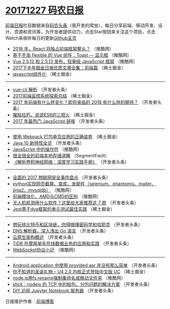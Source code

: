 # [20171227 码农日报](http://hao.caibaojian.com/date/2017/12/27)

[前端日报](http://caibaojian.com/c/news)栏目数据来自[码农头条](http://hao.caibaojian.com/)（我开发的爬虫），每日分享前端、移动开发、设计、资源和资讯等，为开发者提供动力，点击Star按钮来关注这个项目，点击Watch来收听每日的更新[Github主页](https://github.com/kujian/frontendDaily)
* [2018 年，React 将独占前端框架鳌头？](http://hao.caibaojian.com/60867.html) （推酷网）
* [基于手淘 flexible 的 Vue 组件：Toast &#8212; 显示框](http://hao.caibaojian.com/60866.html) （推酷网）
* [Vue 2.5.12 和 2.5.13 发布，轻量级 JavaScript 框架](http://hao.caibaojian.com/60868.html) （推酷网）
* [2017下半年掘金日报优质文章合集：前端篇](http://hao.caibaojian.com/60874.html) （稀土掘金）
* [javascript组件化](http://hao.caibaojian.com/60883.html) （稀土掘金）

***
* [vue-cli 解析](http://hao.caibaojian.com/60798.html) （开发者头条）
* [2017前端监控系统探索总结](http://hao.caibaojian.com/60873.html) （稀土掘金）
* [2017 年前端有什么样变化？即将来临的 2018 有什么样的期待？](http://hao.caibaojian.com/60800.html) （开发者头条）
* [摧枯拉朽，说说ES6的三把火](http://hao.caibaojian.com/60876.html) （稀土掘金）
* [2017 年最热门 JavaScript 链接](http://hao.caibaojian.com/60802.html) （开发者头条）

***
* [使用 Webpack 打包单页应用的正确姿势](http://hao.caibaojian.com/60882.html) （稀土掘金）
* [Java 10 新特性全览](http://hao.caibaojian.com/60790.html) （开发者头条）
* [JavaScript 中的操作符](http://hao.caibaojian.com/60862.html) （推酷网）
* [很全很全的前端本地存储讲解](http://hao.caibaojian.com/60833.html) （SegmentFault）
* [《解析卷积神经网络：深度学习实践手册》](http://hao.caibaojian.com/60805.html) （开发者头条）

***
* [全面的 2017 物联网安全事件盘点](http://hao.caibaojian.com/60795.html) （开发者头条）
* [python实现网页截屏、查库、发邮件（selenium、phantomjs、mailer、jinja2、mysqldb）](http://hao.caibaojian.com/60858.html) （推酷网）
* [前端模块化，AMD与CMD的区别](http://hao.caibaojian.com/60860.html) （推酷网）
* [无人机航测用什么软件？这里给大家推荐这 7 款](http://hao.caibaojian.com/60801.html) （开发者头条）
* [Jest基于dva框架的单元测试最佳实践](http://hao.caibaojian.com/60877.html) （稀土掘金）

***
* [想玩转比特币和区块链，你得搞懂密码学和哈耶克](http://hao.caibaojian.com/60792.html) （开发者头条）
* [DNS 解析器，深入浅出 Go 语言](http://hao.caibaojian.com/60793.html) （开发者头条）
* [云原生架构概述](http://hao.caibaojian.com/60804.html) （开发者头条）
* [TiDB 在摩拜单车在线数据业务的应用和实践](http://hao.caibaojian.com/60794.html) （开发者头条）
* [WebSocket协议小记](http://hao.caibaojian.com/60856.html) （推酷网）

***
* [Android application 中使用 provided aar 并没有那么简单](http://hao.caibaojian.com/60806.html) （开发者头条）
* [你不知道的圣诞礼物 &#8211; U4 2.0 内核正式登陆中文版 UC](http://hao.caibaojian.com/60881.html) （稀土掘金）
* [node.js用fs.rename强制重命名或移动文件夹](http://hao.caibaojian.com/60857.html) （推酷网）
* [stick：nodejs 的 TCP 中的粘包、分包问题的解决方案](http://hao.caibaojian.com/60797.html) （开发者头条）
* [DIY 远程 Jupyter Notebook 服务器](http://hao.caibaojian.com/60808.html) （开发者头条）

日报维护作者：[前端博客](http://caibaojian.com/) 